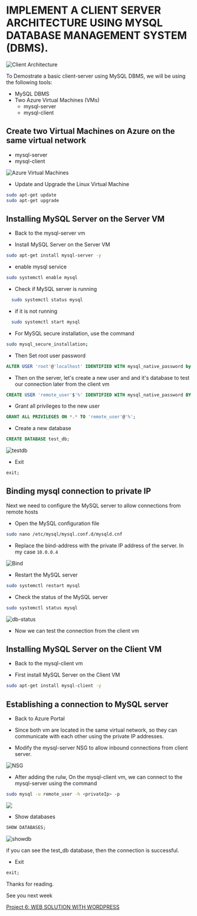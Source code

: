 # IMPLEMENT A CLIENT SERVER ARCHITECTURE USING MYSQL DATABASE MANAGEMENT SYSTEM (DBMS).

![Client Architecture](./Images/Client%20Architecture.PNG)


To Demostrate a basic client-server using MySQL DBMS, we will be using the following tools:

- MySQL DBMS
- Two Azure Virtual Machines (VMs)
  - mysql-server
  - mysql-client

## Create two Virtual Machines on Azure on the same virtual network

 - mysql-server
 - mysql-client

![Azure Virtual Machines](./images/vms.png)

- Update and Upgrade the Linux Virtual Machine

```bash
sudo apt-get update
sudo apt-get upgrade
```

## Installing MySQL Server on the Server VM

- Back to the mysql-server vm

- Install MySQL Server on the Server VM

```bash
sudo apt-get install mysql-server -y
```

- enable mysql service

```bash
sudo systemctl enable mysql
```

- Check if MySQL server is running
  
```bash
  sudo systemctl status mysql
```

- if it is not running
  
```bash
  sudo systemctl start mysql
```

- For MySQL secure installation, use the command

```bash
sudo mysql_secure_installation;
```

- Then Set root user password

```sql
ALTER USER 'root'@'localhost' IDENTIFIED WITH mysql_native_password by 'password';
```

- Then on the server, let's create a new user and and it's database to test our connection later from the client vm

```sql
CREATE USER 'remote_user'$'%' IDENTIFIED WITH mysql_native_password BY 'password';
```

- Grant all privileges to the new user

```sql
GRANT ALL PRIVILEGES ON *.* TO 'remote_user'@'%';
```

- Create a new database

```sql
CREATE DATABASE test_db;
```

![testdb](./images/create_db.png)

- Exit

```sql
exit;
```

## Binding mysql connection to private IP

Next we need to configure the MySQL server to allow connections from remote hosts

- Open the MySQL configuration file

```bash
sudo nano /etc/mysql/mysql.conf.d/mysqld.cnf
```
- Replace the bind-address with the private IP address of the server. In my case `10.0.0.4`

![Bind](./images/bind.png)

- Restart the MySQL server

```bash
sudo systemctl restart mysql
```

- Check the status of the MySQL server

```bash
sudo systemctl status mysql
```

![db-status](./images/mysql-server-status.png)

- Now we can test the connection from the client vm

## Installing MySQL Server on the Client VM

- Back to the mysql-client vm

- First install MySQL Server on the Client VM

```bash
sudo apt-get install mysql-client -y
```

## Establishing a connection to MySQL server

- Back to Azure Portal

- Since both vm are located in the same virtual network, so they can communicate with each other using the private IP addresses.

- Modify the mysql-server NSG to allow inbound connections from client server.

![NSG](./images/inbound-rule.png)

- After adding the rulw, On the mysql-client vm, we can connect to the mysql-server using the command

```bash
sudo mysql -u remote_user -h <privateIp> -p 
```

![](./images/remote-conneted.png)

- Show databases

```sql
SHOW DATABASES;
```

![showdb](./images/show-dbs.png)

if you can see the test_db database, then the connection is successful.

- Exit

```sql
exit;
```

Thanks for reading.

See you next week 

[Project 6: WEB SOLUTION WITH WORDPRESS](../project-06/README.md/)
